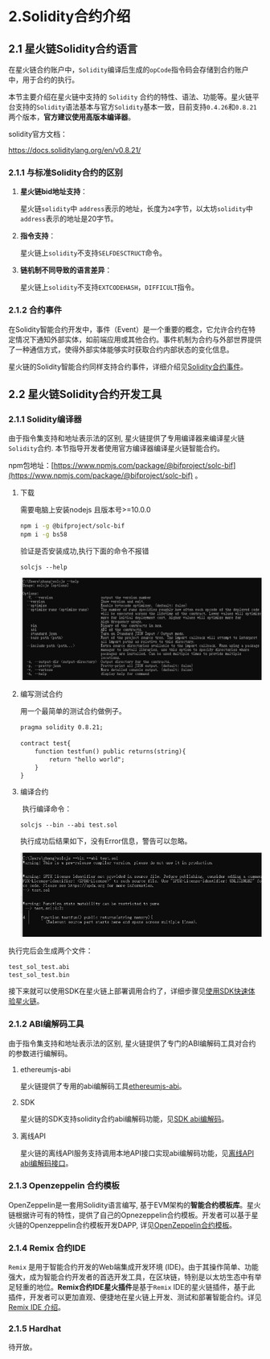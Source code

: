 

# 2.Solidity合约介绍

## 2.1 星火链Solidity合约语言

在星火链合约账户中，`Solidity`编译后生成的`opCode`指令码会存储到合约账户中，用于合约的执行。

本节主要介绍在星火链中支持的 `Solidity` 合约的特性、语法、功能等。星火链平台支持的`Solidity`语法基本与官方`Solidity`基本一致，目前支持`0.4.26`和`0.8.21`两个版本，**官方建议使用高版本编译器**。

solidity官方文档：

<https://docs.soliditylang.org/en/v0.8.21/>

### 2.1.1 与标准Solidity合约的区别

1. **星火链bid地址支持**：

   星火链`solidity`中 `address`表示的地址，长度为`24`字节，以太坊`solidity`中`address`表示的地址是20字节。

1. **指令支持**：

   星火链上`solidity`不支持`SELFDESCTRUCT`命令。

1. **链机制不同导致的语言差异**：

   星火链上`solidity`不支持`EXTCODEHASH`，`DIFFICULT`指令。

### 2.1.2 合约事件

<a id="event"></a>

在Solidity智能合约开发中，事件（Event）是一个重要的概念，它允许合约在特定情况下通知外部实体，如前端应用或其他合约。事件机制为合约与外部世界提供了一种通信方式，使得外部实体能够实时获取合约内部状态的变化信息。

星火链的Solidity智能合约同样支持合约事件，详细介绍见[Solidity合约事件](./Solidity合约事件介绍.md)。

## 2.2 星火链Solidity合约开发工具

### 2.1.1 Solidity编译器

<a id="solidity_solc"></a>

由于指令集支持和地址表示法的区别, 星火链提供了专用编译器来编译星火链`Solidity`合约. 本节指导开发者使用官方编译器编译星火链智能合约。

npm包地址：[https://www.npmjs.com/package/@bifproject/solc-bif](https://www.npmjs.com/package/@bifproject/solc-bif) 。

1. 下载

   需要电脑上安装nodejs 且版本号>=10.0.0

   ```bash
   npm i -g @bifproject/solc-bif
   npm i -g bs58
   ```

   验证是否安装成功,执行下面的命令不报错

   ```shell
   solcjs --help
   ```

   <img src="..\_static\images\image-20240326091913209.png" style="zoom:100%;" />

2. 编写测试合约

   用一个最简单的测试合约做例子。

   ```
   pragma solidity 0.8.21;
   
   contract test{
       function testfun() public returns(string){
           return "hello world";
       }
   }
   ```

3. 编译合约

   ​	执行编译命令：

   ```shell
   solcjs --bin --abi test.sol
   ```

   执行成功后结果如下，没有Error信息，警告可以忽略。

   <img src="..\_static\images\image-20240514155457977.png"  style="zoom:100%;" />

执行完后会生成两个文件：

```
test_sol_test.abi
test_sol_test.bin
```

接下来就可以使用SDK在星火链上部署调用合约了，详细步骤见[使用SDK快速体验星火链](../quickstart/使用SDK快速体验星火链.md#deploy_solidity)。

### 2.1.2 ABI编解码工具

由于指令集支持和地址表示法的区别, 星火链提供了专门的ABI编解码工具对合约的参数进行编解码。

1. ethereumjs-abi

   星火链提供了专用的abi编解码工具[ethereumjs-abi](https://www.npmjs.com/package/@bifproject/ethereumjs-abi)。

2. SDK

   星火链的SDK支持solidity合约abi编解码功能，见[SDK abi编解码]()。

3. 离线API

   星火链的离线API服务支持调用本地API接口实现abi编解码功能，见[离线API abi编解码接口]()。

### 2.1.3 Openzeppelin 合约模板

OpenZeppelin是一套用Solidity语言编写, 基于EVM架构的**智能合约模板库**。星火链根据许可有的特性，提供了自己的Opnezeppelin合约模板。开发者可以基于星火链的Openzeppelin合约模板开发DAPP, 详见[OpenZeppelin合约模板](./Openzeppelin合约模板.md)。

### 2.1.4 Remix 合约IDE

`Remix` 是用于智能合约开发的Web端集成开发环境 (IDE)。由于其操作简单、功能强大，成为智能合约开发者的首选开发工具，在区块链，特别是以太坊生态中有举足轻重的地位。**Remix合约IDE星火插件**是基于`Remix` IDE的星火链插件，基于此插件，开发者可以更加直观、便捷地在星火链上开发、测试和部署智能合约。详见[Remix IDE 介绍](../RemixIDE星火插件.md)。

### 2.1.5 Hardhat

待开放。
